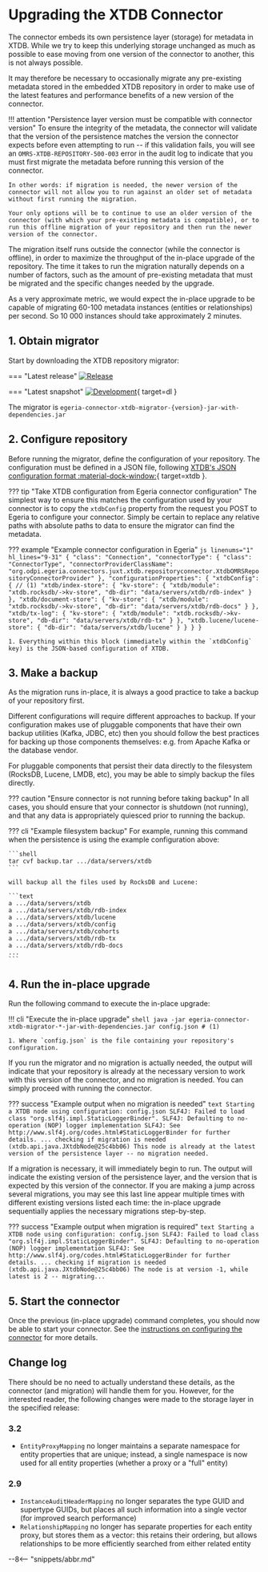 <!-- SPDX-License-Identifier: CC-BY-4.0 -->
<!-- Copyright Contributors to the Egeria project. -->

# Upgrading the XTDB Connector

The connector embeds its own persistence layer (storage) for metadata in XTDB. While we try to keep this underlying storage unchanged as much as possible to ease moving from one version of the connector to another, this is not always possible.

It may therefore be necessary to occasionally migrate any pre-existing metadata stored in the embedded XTDB repository in order to make use of the latest features and performance benefits of a new version of the connector.

!!! attention "Persistence layer version must be compatible with connector version"
    To ensure the integrity of the metadata, the connector will validate that the version of the persistence matches the version the connector expects before even attempting to run -- if this validation fails, you will see an `OMRS-XTDB-REPOSITORY-500-003` error in the audit log to indicate that you must first migrate the metadata before running this version of the connector.

    In other words: if migration is needed, the newer version of the connector will not allow you to run against an older set of metadata without first running the migration.

    Your only options will be to continue to use an older version of the connector (with which your pre-existing metadata is compatible), or to run this offline migration of your repository and then run the newer version of the connector.

The migration itself runs outside the connector (while the connector is offline), in order to maximize the throughput of the in-place upgrade of the repository. The time it takes to run the migration naturally depends on a number of factors, such as the amount of pre-existing metadata that must be migrated and the specific changes needed by the upgrade.

As a very approximate metric, we would expect the in-place upgrade to be capable of migrating 60-100 metadata instances (entities or relationships) per second.  So 10 000 instances should take approximately 2 minutes.

## 1. Obtain migrator

Start by downloading the XTDB repository migrator:

=== "Latest release"
    [![Release](https://img.shields.io/maven-central/v/org.odpi.egeria/egeria-connector-xtdb-migrator?label=release)](http://repository.sonatype.org/service/local/artifact/maven/redirect?r=central-proxy&g=org.odpi.egeria&a=egeria-connector-xtdb-migrator&v=RELEASE&c=jar-with-dependencies)

=== "Latest snapshot"
    [![Development](https://img.shields.io/nexus/s/org.odpi.egeria/egeria-connector-xtdb-migrator?label=development&server=https%3A%2F%2Foss.sonatype.org)](https://oss.sonatype.org/content/repositories/snapshots/org/odpi/egeria/egeria-connector-xtdb-migrator/){ target=dl }

The migrator is `egeria-connector-xtdb-migrator-{version}-jar-with-dependencies.jar`

## 2. Configure repository

Before running the migrator, define the configuration of your repository. The configuration must be defined in a JSON file, following [XTDB's JSON configuration format :material-dock-window:](https://xtdb.com/reference/configuration.html){ target=xtdb }.

??? tip "Take XTDB configuration from Egeria connector configuration"
    The simplest way to ensure this matches the configuration used by your connector is to copy the `xtdbConfig` property from the request you POST to Egeria to configure your connector. Simply be certain to replace any relative paths with absolute paths to data to ensure the migrator can find the metadata.

??? example "Example connector configuration in Egeria"
    ```js linenums="1" hl_lines="9-31"
    {
      "class": "Connection",
      "connectorType": {
        "class": "ConnectorType",
        "connectorProviderClassName": "org.odpi.egeria.connectors.juxt.xtdb.repositoryconnector.XtdbOMRSRepositoryConnectorProvider"
      },
      "configurationProperties": {
        "xtdbConfig":
        { // (1)
          "xtdb/index-store": {
            "kv-store": {
              "xtdb/module": "xtdb.rocksdb/->kv-store",
              "db-dir": "data/servers/xtdb/rdb-index"
            }
          },
          "xtdb/document-store": {
            "kv-store": {
              "xtdb/module": "xtdb.rocksdb/->kv-store",
              "db-dir": "data/servers/xtdb/rdb-docs"
            }
          },
          "xtdb/tx-log": {
            "kv-store": {
              "xtdb/module": "xtdb.rocksdb/->kv-store",
              "db-dir": "data/servers/xtdb/rdb-tx"
            }
          },
          "xtdb.lucene/lucene-store": {
            "db-dir": "data/servers/xtdb/lucene"
          }
        }
      }
    }    
    ```

    1. Everything within this block (immediately within the `xtdbConfig` key) is the JSON-based configuration of XTDB.

## 3. Make a backup

As the migration runs in-place, it is always a good practice to take a backup of your repository first.

Different configurations will require different approaches to backup. If your configuration makes use of pluggable components that have their own backup utilities (Kafka, JDBC, etc) then you should follow the best practices for backing up those components themselves: e.g. from Apache Kafka or the database vendor.

For pluggable components that persist their data directly to the filesystem (RocksDB, Lucene, LMDB, etc), you may be able to simply backup the files directly.

??? caution "Ensure connector is not running before taking backup"
    In all cases, you should ensure that your connector is shutdown (not running), and that any data is appropriately quiesced prior to running the backup.

??? cli "Example filesystem backup"
    For example, running this command when the persistence is using the example configuration above:

    ```shell
    tar cvf backup.tar .../data/servers/xtdb
    ```

    will backup all the files used by RocksDB and Lucene:

    ```text
    a .../data/servers/xtdb
    a .../data/servers/xtdb/rdb-index
    a .../data/servers/xtdb/lucene
    a .../data/servers/xtdb/config
    a .../data/servers/xtdb/cohorts
    a .../data/servers/xtdb/rdb-tx
    a .../data/servers/xtdb/rdb-docs
    ...
    ```

## 4. Run the in-place upgrade

Run the following command to execute the in-place upgrade:

!!! cli "Execute the in-place upgrade"
    ```shell
    java -jar egeria-connector-xtdb-migrator-*-jar-with-dependencies.jar config.json # (1)
    ```

    1. Where `config.json` is the file containing your repository's configuration.

If you run the migrator and no migration is actually needed, the output will indicate that your repository is already at the necessary version to work with this version of the connector, and no migration is needed. You can simply proceed with running the connector.

??? success "Example output when no migration is needed"
    ```text
    Starting a XTDB node using configuration: config.json
    SLF4J: Failed to load class "org.slf4j.impl.StaticLoggerBinder".
    SLF4J: Defaulting to no-operation (NOP) logger implementation
    SLF4J: See http://www.slf4j.org/codes.html#StaticLoggerBinder for further details.
    ... checking if migration is needed (xtdb.api.java.JXtdbNode@25c4bb06)
    This node is already at the latest version of the persistence layer -- no migration needed.
    ```

If a migration is necessary, it will immediately begin to run. The output will indicate the existing version of the persistence layer, and the version that is expected by this version of the connector. If you are making a jump across several migrations, you may see this last line appear multiple times with different existing versions listed each time: the in-place upgrade sequentially applies the necessary migrations step-by-step.

??? success "Example output when migration is required"
    ```text
    Starting a XTDB node using configuration: config.json
    SLF4J: Failed to load class "org.slf4j.impl.StaticLoggerBinder".
    SLF4J: Defaulting to no-operation (NOP) logger implementation
    SLF4J: See http://www.slf4j.org/codes.html#StaticLoggerBinder for further details.
    ... checking if migration is needed (xtdb.api.java.JXtdbNode@25c4bb06)
    The node is at version -1, while latest is 2 -- migrating...
    ```

## 5. Start the connector

Once the previous (in-place upgrade) command completes, you should now be able to start your connector. See the [instructions on configuring the connector](/egeria-docs/connectors/repository/xtdb/#configuration) for more details.

## Change log

There should be no need to actually understand these details, as the connector (and migration) will handle them for you. However, for the interested reader, the following changes were made to the storage layer in the specified release:

### 3.2

- `EntityProxyMapping` no longer maintains a separate namespace for entity properties that are unique; instead, a single namespace is now used for all entity properties (whether a proxy or a "full" entity)

### 2.9

- `InstanceAuditHeaderMapping` no longer separates the type GUID and supertype GUIDs, but places all such information into a single vector (for improved search performance)
- `RelationshipMapping` no longer has separate properties for each entity proxy, but stores them as a vector: this retains their ordering, but allows relationships to be more efficiently searched from either related entity

--8<-- "snippets/abbr.md"
